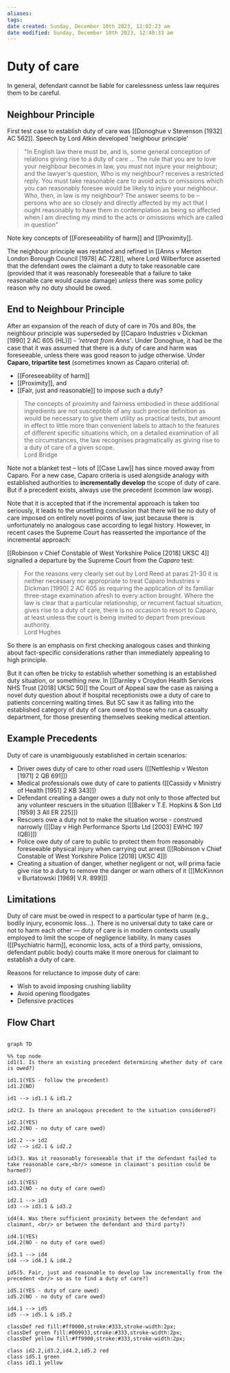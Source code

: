 ```yaml
---
aliases: 
tags: 
date created: Sunday, December 10th 2023, 12:02:23 am
date modified: Sunday, December 10th 2023, 12:40:33 am
---
```


# Duty of care

In general, defendant cannot be liable for carelessness unless law requires them to be careful.

## Neighbour Principle

First test case to establish duty of care was [[Donoghue v Stevenson [1932] AC 562]]. Speech by Lord Atkin developed 'neighbour principle'

> "In English law there must be, and is, some general conception of relations giving rise to a duty of care … The rule that you are to love your neighbour becomes in law, you must not injure your neighbour; and the lawyer's question, Who is my neighbour? receives a restricted reply. You must take reasonable care to avoid acts or omissions which you can reasonably foresee would be likely to injure your neighbour. Who, then, in law is my neighbour? The answer seems to be – persons who are so closely and directly affected by my act that I ought reasonably to have them in contemplation as being so affected when I am directing my mind to the acts or omissions which are called in question"

Note key concepts of [[Foreseeability of harm]] and [[Proximity]].

The neighbour principle was restated and refined in [[Anns v Merton London Borough Council [1978] AC 728]], where Lord Wilberforce asserted that the defendant owes the claimant a duty to take reasonable care (provided that it was reasonably foreseeable that a failure to take reasonable care would cause damage) *unless* there was some policy reason why no duty should be owed.

## End to Neighbour Principle

After an expansion of the reach of duty of care in 70s and 80s, the neighbour principle was superseded by [[Caparo Industries v Dickman [1990] 2 AC 605 (HL)]] - *'retreat from Anns'*. Under Donoghue, it had be the case that it was assumed that there is a duty of care and harm was foreseeable, unless there was good reason to judge otherwise. Under **Caparo, tripartite test** (sometimes known as Caparo criteria) of:

- [[Foreseeability of harm]]
- [[Proximity]], and
- [[Fair, just and reasonable]] to impose such a duty?

> The concepts of proximity and fairness embodied in these additional ingredients are not susceptible of any such precise definition as would be necessary to give them utility as practical tests, but amount in effect to little more than convenient labels to attach to the features of different specific situations which, on a detailed examination of all the circumstances, the law recognises pragmatically as giving rise to a duty of care of a given scope.  
> Lord Bridge

Note not a blanket test – lots of [[Case Law]] has since moved away from Caparo. For a new case, Caparo criteria is used alongside analogy with established authorities to **incrementally develop** the scope of duty of care. But if a precedent exists, always use the precedent (common law woop).

Note that it is accepted that if the incremental approach is taken too seriously, it leads to the unsettling conclusion that there will be no duty of care imposed on entirely novel points of law, just because there is unfortunately no analogous case according to legal history. However, in recent cases the Supreme Court has reasserted the importance of the incremental approach:

[[Robinson v Chief Constable of West Yorkshire Police [2018] UKSC 4]] signalled a departure by the Supreme Court from the *Caparo* test:

> For the reasons very clearly set out by Lord Reed at paras 21-30 it is neither necessary nor appropriate to treat Caparo Industries v Dickman [1990] 2 AC 605 as requiring the application of its familiar three-stage examination afresh to every action brought. Where the law is clear that a particular relationship, or recurrent factual situation, gives rise to a duty of care, there is no occasion to resort to Caparo, at least unless the court is being invited to depart from previous authority.  
> Lord Hughes

So there is an emphasis on first checking analogous cases and thinking about fact-specific considerations rather than immediately appealing to high principle.

But it can often be tricky to establish whether something is an established duty situation, or something new. In [[Darnley v Croydon Health Services NHS Trust [2018] UKSC 50]] the Court of Appeal saw the case as raising a novel duty question about if hospital receptionists owe a duty of care to patients concerning waiting times. But SC saw it as falling into the established category of duty of care owed to those who run a casualty department, for those presenting themselves seeking medical attention.

## Example Precedents

Duty of care is unambiguously established in certain scenarios:

- Driver owes duty of care to other road users ([[Nettleship v Weston [1971] 2 QB 691]])
- Medical professionals owe duty of care to patients ([[Cassidy v Ministry of Health [1951] 2 KB 343]])
- Defendant creating a danger owes a duty not only to those affected but any volunteer rescuers in the situation ([[Baker v T.E. Hopkins & Son Ltd [1959] 3 All ER 225]])
- Rescuers owe a duty not to make the situation worse - construed narrowly ([[Day v High Performance Sports Ltd [2003] EWHC 197 (QB)]])
- Police owe duty of care to public to protect them from reasonably foreseeable physical injury when carrying out arrest ([[Robinson v Chief Constable of West Yorkshire Police [2018] UKSC 4]])
- Creating a situation of danger, whether negligent or not, will prima facie give rise to a duty to remove the danger or warn others of it ([[McKinnon v Burtatowski [1969] V.R. 899]])

## Limitations

Duty of care must be owed in respect to a particular type of harm (e.g., bodily injury, economic loss…). There is no universal duty to take care or not to harm each other — duty of care is in modern contexts usually employed to limit the scope of negligence liability. In many cases ([[Psychiatric harm]], economic loss, acts of a third party, omissions, defendant public body) courts make it more onerous for claimant to establish a duty of care.

Reasons for reluctance to impose duty of care:

- Wish to avoid imposing crushing liability
- Avoid opening floodgates
- Defensive practices

## Flow Chart

```mermaid

graph TD

%% top node
id1(1. Is there an existing precedent determining whether duty of care is owed?)

id1.1(YES - follow the precedent)
id1.2(NO)

id1 --> id1.1 & id1.2

id2(2. Is there an analogous precedent to the situation considered?)

id2.1(YES)
id2.2(NO - no duty of care owed)

id1.2 --> id2
id2 --> id2.1 & id2.2

id3(3. Was it reasonably foreseeable that if the defendant failed to take reasonable care,<br/> someone in claimant's position could be harmed?)

id3.1(YES)
id3.2(NO - no duty of care owed)

id2.1 --> id3
id3 --> id3.1 & id3.2

id4(4. Was there sufficient proximity between the defendant and claimant, <br/> or between the defendant and third party?)

id4.1(YES)
id4.2(NO - no duty of care owed)

id3.1 --> id4
id4 --> id4.1 & id4.2

id5(5. Fair, just and reasonable to develop law incrementally from the precedent <br/> so as to find a duty of care?)

id5.1(YES - duty of care owed)
id5.2(NO - no duty of care owed)

id4.1 --> id5
id5 --> id5.1 & id5.2

classDef red fill:#ff0000,stroke:#333,stroke-width:2px;
classDef green fill:#009933,stroke:#333,stroke-width:2px;
classDef yellow fill:#ff9900,stroke:#333,stroke-width:2px;

class id2.2,id3.2,id4.2,id5.2 red
class id5.1 green
class id1.1 yellow

```
